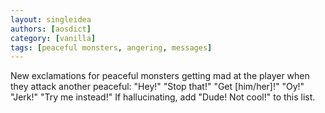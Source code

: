 ```yaml
---
layout: singleidea
authors: [aosdict]
category: [vanilla]
tags: [peaceful monsters, angering, messages]
---
```

New exclamations for peaceful monsters getting mad at the player when they attack another peaceful: "Hey!" "Stop that!" "Get [him/her]!" "Oy!" "Jerk!" "Try me instead!" If hallucinating, add "Dude! Not cool!" to this list.
